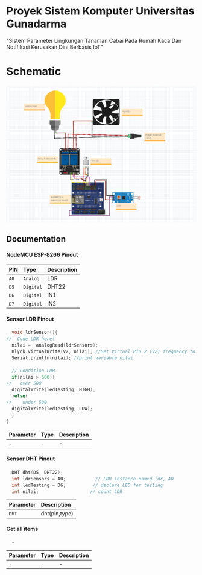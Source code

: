 
# Proyek Sistem Komputer Universitas Gunadarma

"Sistem Parameter Lingkungan Tanaman Cabai Pada Rumah Kaca Dan Notifikasi Kerusakan Dini Berbasis IoT"

# Schematic
![Logo](https://github.com/fauziallagan/Proyek-Sistem-Komputer/blob/master/finish.PNG)

## Documentation

#### NodeMCU ESP-8266 Pinout

| PIN | Type     | Description                |
| :-------- | :------- | :------------------------- |
| `A0` | `Analog` | LDR |
| `D5` | `Digital` | DHT22 |
| `D6` | `Digital` | IN1 |
| `D7` | `Digital` | IN2 |
#### Sensor LDR Pinout

```C++
  void ldrSensor(){
//  Code LDR here!
  nilai =  analogRead(ldrSensors);
  Blynk.virtualWrite(V2, nilai); //Set Virtual Pin 2 (V2) frequency to  in Blynk app
  Serial.println(nilai); //print variable nilai

  // Condition LDR
  if(nilai > 500){
//   over 500 
  digitalWrite(ledTesting, HIGH);
  }else{
//    under 500
  digitalWrite(ledTesting, LOW);
  }
}
```

| Parameter | Type     | Description                       |
| :-------- | :------- | :-------------------------------- |
| `-`      | `-` | - |


#### Sensor DHT Pinout

```c++
  DHT dht(D5, DHT22);
  int ldrSensors = A0;           // LDR instance named ldr, A0
  int ledTesting = D6;          // declare LED for testing
  int nilai;                   // count LDR
```

| Parameter | Description                |
| :-------- | :------------------------- |
| `DHT` |dht(pin,type)|


#### Get all items

```http
  -
```

| Parameter | Type     | Description                |
| :-------- | :------- | :------------------------- |
| `-` | `-` | - |
